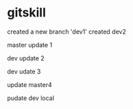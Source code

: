 # gitskill
created a new branch 'dev1'
created dev2

master update 1

dev update 2

dev udate 3

update master4

pudate dev local